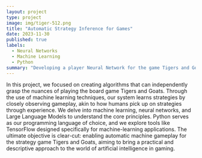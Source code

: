 ```yaml
---
layout: project
type: project
image: img/tiger-512.png
title: "Automatic Strategy Inference for Games"
date: 2023-11-30
published: true
labels:
  - Neural Networks
  - Machine Learning
  - Python
summary: "Developing a player Neural Network for the game Tigers and Goats using Tensorflow."
---
```


In this project, we focused on creating algorithms that can independently grasp the nuances of playing the board game Tigers and Goats. Through the use of machine learning techniques, our system learns strategies by closely observing gameplay, akin to how humans pick up on strategies through experience. We delve into machine learning, neural networks, and Large Language Models to understand the core principles. Python serves as our programming language of choice, and we explore tools like TensorFlow designed specifically for machine-learning applications. The ultimate objective is clear-cut: enabling automatic machine gameplay for the strategy game Tigers and Goats, aiming to bring a practical and descriptive approach to the world of artificial intelligence in gaming.

